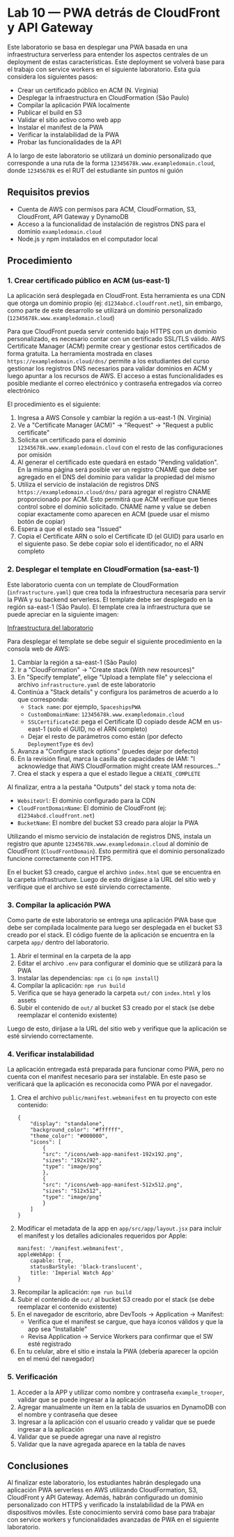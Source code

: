 # Lab 10 — PWA detrás de CloudFront y API Gateway

Este laboratorio se basa en desplegar una PWA basada en una infraestructura serverless para entender los aspectos centrales de un deployment de estas características. Este deployment se volverá base para el trabajo con service workers en el siguiente laboratorio. Esta guía considera los siguientes pasos:

-   Crear un certificado público en ACM (N. Virginia)
-   Desplegar la infraestructura en CloudFormation (São Paulo)
-   Compilar la aplicación PWA localmente
-   Publicar el build en S3
-   Validar el sitio activo como web app
-   Instalar el manifest de la PWA
-   Verificar la instalabilidad de la PWA
-   Probar las funcionalidades de la API

A lo largo de este laboratorio se utilizará un dominio personalizado que corresponde a una ruta de la forma `12345678k.www.exampledomain.cloud`, donde `12345678k` es el RUT del estudiante sin puntos ni guión

## Requisitos previos

-   Cuenta de AWS con permisos para ACM, CloudFormation, S3, CloudFront, API Gateway y DynamoDB
-   Acceso a la funcionalidad de instalación de registros DNS para el dominio `exampledomain.cloud`
-   Node.js y npm instalados en el computador local

## Procedimiento

### 1. Crear certificado público en ACM (us-east-1)

La aplicación será desplegada en CloudFront. Esta herramienta es una CDN que otorga un dominio propio (ej: `d1234abcd.cloudfront.net`), sin embargo, como parte de este desarrollo se utilizará un dominio personalizado (`12345678k.www.exampledomain.cloud`)

Para que CloudFront pueda servir contenido bajo HTTPS con un dominio personalizado, es necesario contar con un certificado SSL/TLS válido. AWS Certificate Manager (ACM) permite crear y gestionar estos certificados de forma gratuita. La herramienta mostrada en clases `https://exampledomain.cloud/dns/` permite a los estudiantes del curso gestionar los registros DNS necesarios para validar dominios en ACM y luego apuntar a los recursos de AWS. El acceso a estas funcionalidades es posible mediante el correo electrónico y contraseña entregados vía correo electrónico

El procedimiento es el siguiente:

1. Ingresa a AWS Console y cambiar la región a us-east-1 (N. Virginia)
2. Ve a "Certificate Manager (ACM)" → "Request" → "Request a public certificate"
3. Solicita un certificado para el dominio `12345678k.www.exampledomain.cloud` con el resto de las configuraciones por omisión
4. Al generar el certificado este quedará en estado "Pending validation". En la misma página será posible ver un registro CNAME que debe ser agregado en el DNS del dominio para validar la propiedad del mismo
5. Utiliza el servicio de instalación de registros DNS `https://exampledomain.cloud/dns/` para agregar el registro CNAME proporcionado por ACM. Esto permitirá que ACM verifique que tienes control sobre el dominio solicitado. CNAME name y value se deben copiar exactamente como aparecen en ACM (puede usar el mismo botón de copiar)
6. Espera a que el estado sea "Issued"
7. Copia el Certificate ARN o solo el Certificate ID (el GUID) para usarlo en el siguiente paso. Se debe copiar solo el identificador, no el ARN completo

### 2. Desplegar el template en CloudFormation (sa-east-1)

Este laboratorio cuenta con un template de CloudFormation (`infrastructure.yaml`) que crea toda la infraestructura necesaria para servir la PWA y su backend serverless. El template debe ser desplegado en la región sa-east-1 (São Paulo). El template crea la infraestructura que se puede apreciar en la siguiente imagen:

[Infraestructura del laboratorio](./figures/architecture.png)

Para desplegar el template se debe seguir el siguiente procedimiento en la consola web de AWS:

1. Cambiar la región a sa-east-1 (São Paulo)
2. Ir a "CloudFormation" → "Create stack (With new resources)"
3. En "Specify template", elige "Upload a template file" y selecciona el archivo `infrastructure.yaml` de este laboratorio
4. Continúa a "Stack details" y configura los parámetros de acuerdo a lo que corresponda:
    - `Stack name`: por ejemplo, `SpaceshipsPWA`
    - `CustomDomainName`: `12345678k.www.exampledomain.cloud`
    - `SSLCertificateId`: pega el Certificate ID copiado desde ACM en us-east-1 (solo el GUID, no el ARN completo)
    - Dejar el resto de parámetros como están (por defecto `DeploymentType` es `dev`)
5. Avanza a "Configure stack options" (puedes dejar por defecto)
6. En la revisión final, marca la casilla de capacidades de IAM: "I acknowledge that AWS CloudFormation might create IAM resources…"
7. Crea el stack y espera a que el estado llegue a `CREATE_COMPLETE`

Al finalizar, entra a la pestaña "Outputs" del stack y toma nota de:

-   `WebsiteUrl`: El dominio configurado para la CDN
-   `CloudFrontDomainName`: El dominio de CloudFront (ej: `d1234abcd.cloudfront.net`)
-   `BucketName`: El nombre del bucket S3 creado para alojar la PWA

Utilizando el mismo servicio de instalación de registros DNS, instala un registro que apunte `12345678k.www.exampledomain.cloud` al dominio de CloudFront (`CloudFrontDomain`). Esto permitirá que el dominio personalizado funcione correctamente con HTTPS.

En el bucket S3 creado, cargue el archivo `index.html` que se encuentra en la carpeta infrastructure. Luego de esto dirígjase a la URL del sitio web y verifique que el archivo se esté sirviendo correctamente.

### 3. Compilar la aplicación PWA

Como parte de este laboratorio se entrega una aplicación PWA base que debe ser compilada localmente para luego ser desplegada en el bucket S3 creado por el stack. El código fuente de la aplicación se encuentra en la carpeta `app/` dentro del laboratorio.

1. Abrir el terminal en la carpeta de la app
2. Editar el archivo `.env` para configurar el dominio que se utilizará para la PWA
3. Instalar las dependencias: `npm ci` (o `npm install`)
4. Compilar la aplicación: `npm run build`
5. Verifica que se haya generado la carpeta `out/` con `index.html` y los assets
6. Subir el contenido de `out/` al bucket S3 creado por el stack (se debe reemplazar el contenido existente)

Luego de esto, diríjase a la URL del sitio web y verifique que la aplicación se esté sirviendo correctamente.

### 4. Verificar instalabilidad

La aplicación entregada está preparada para funcionar como PWA, pero no cuenta con el manifest necesario para ser instalable. En este paso se verificará que la aplicación es reconocida como PWA por el navegador.

1. Crea el archivo `public/manifest.webmanifest` en tu proyecto con este contenido:
    ```
    {
        "display": "standalone",
        "background_color": "#ffffff",
        "theme_color": "#000000",
        "icons": [
            {
            "src": "/icons/web-app-manifest-192x192.png",
            "sizes": "192x192",
            "type": "image/png"
            },
            {
            "src": "/icons/web-app-manifest-512x512.png",
            "sizes": "512x512",
            "type": "image/png"
            }
        ]
    }
    ```
2. Modificar el metadata de la app en `app/src/app/layout.jsx` para incluir el manifest y los detalles adicionales requeridos por Apple:
    ```
    manifest: '/manifest.webmanifest',
    appleWebApp: {
        capable: true,
        statusBarStyle: 'black-translucent',
        title: 'Imperial Watch App'
    }
    ```
3. Recompilar la aplicación: `npm run build`
4. Subir el contenido de `out/` al bucket S3 creado por el stack (se debe reemplazar el contenido existente)
5. En el navegador de escritorio, abre DevTools → Application → Manifest:
    - Verifica que el manifest se cargue, que haya íconos válidos y que la app sea "Installable"
    - Revisa Application → Service Workers para confirmar que el SW esté registrado
6. En tu celular, abre el sitio e instala la PWA (debería aparecer la opción en el menú del navegador)

### 5. Verificación

1. Acceder a la APP y utilizar como nombre y contraseña `example_trooper`, validar que se puede ingresar a la aplicación
2. Agregar manualmente un ítem en la tabla de usuarios en DynamoDB con el nombre y contraseña que desee
3. Ingresar a la aplicación con el usuario creado y validar que se puede ingresar a la aplicación
4. Validar que se puede agregar una nave al registro
5. Validar que la nave agregada aparece en la tabla de naves

## Conclusiones

Al finalizar este laboratorio, los estudiantes habrán desplegado una aplicación PWA serverless en AWS utilizando CloudFormation, S3, CloudFront y API Gateway. Además, habrán configurado un dominio personalizado con HTTPS y verificado la instalabilidad de la PWA en dispositivos móviles. Este conocimiento servirá como base para trabajar con service workers y funcionalidades avanzadas de PWA en el siguiente laboratorio.
